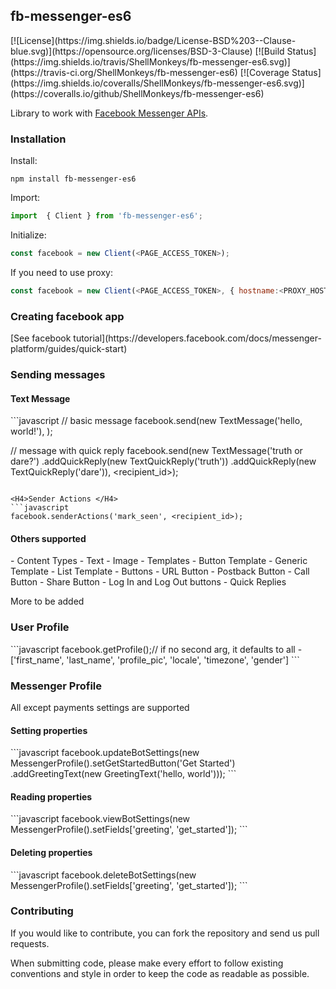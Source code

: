 <H2>fb-messenger-es6</H2>
[![License](https://img.shields.io/badge/License-BSD%203--Clause-blue.svg)](https://opensource.org/licenses/BSD-3-Clause)
[![Build Status](https://img.shields.io/travis/ShellMonkeys/fb-messenger-es6.svg)](https://travis-ci.org/ShellMonkeys/fb-messenger-es6)
[![Coverage Status](https://img.shields.io/coveralls/ShellMonkeys/fb-messenger-es6.svg)](https://coveralls.io/github/ShellMonkeys/fb-messenger-es6)

Library to work with [Facebook Messenger APIs](https://developers.facebook.com/docs/…).


<H3>Installation</H3>

Install:
```
npm install fb-messenger-es6
```
Import:
```javascript
import  { Client } from 'fb-messenger-es6';
```
Initialize:
```javascript
const facebook = new Client(<PAGE_ACCESS_TOKEN>);
```
If you need to use proxy:
```javascript
const facebook = new Client(<PAGE_ACCESS_TOKEN>, { hostname:<PROXY_HOSTNAME>, port: <PROXY_PORT> });
```


<H3>Creating facebook app</H3>
[See facebook tutorial](https://developers.facebook.com/docs/messenger-platform/guides/quick-start)


<H3>Sending messages</H3>
<H4>Text Message</H4>
```javascript
// basic message
facebook.send(new TextMessage('hello, world!'), <recipient_id>);

// message with quick reply
facebook.send(new TextMessage('truth or dare?')
    .addQuickReply(new TextQuickReply('truth'))
    .addQuickReply(new TextQuickReply('dare')), <recipient_id>);
```

<H4>Sender Actions </H4>
```javascript
facebook.senderActions('mark_seen', <recipient_id>);
```

<H4>Others supported</H4>
- Content Types
    - Text
    - Image
- Templates
    - Button Template
    - Generic Template
    - List Template
- Buttons
    - URL Button
    - Postback Button
    - Call Button
    - Share Button
    - Log In and Log Out buttons
- Quick Replies

More to be added

<H3>User Profile</H3>
```javascript
facebook.getProfile(<USER_ID>);// if no second arg, it defaults to all - ['first_name', 'last_name', 'profile_pic', 'locale', 'timezone', 'gender']
```
<H3>Messenger Profile</H3>
All except payments settings are supported
<H4>Setting properties</H4>
```javascript
facebook.updateBotSettings(new MessengerProfile().setGetStartedButton('Get Started')
    .addGreetingText(new GreetingText('hello, world')));
```
<H4>Reading properties</H4>
```javascript
facebook.viewBotSettings(new MessengerProfile().setFields['greeting', 'get_started']);
```
<H4>Deleting properties</H4>
```javascript
facebook.deleteBotSettings(new MessengerProfile().setFields['greeting', 'get_started']);
```

<H3>Contributing</H3>
If you would like to contribute, you can fork the repository and send us pull requests.

When submitting code, please make every effort to follow existing conventions and style in order to keep the code as readable as possible.

